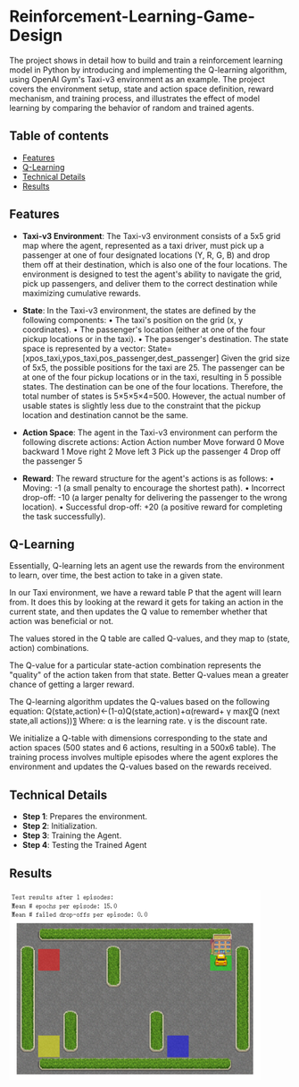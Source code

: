 # Reinforcement-Learning-Game-Design
The project shows in detail how to build and train a reinforcement learning model in Python by introducing and implementing the Q-learning algorithm, using OpenAI Gym's Taxi-v3 environment as an example. The project covers the environment setup, state and action space definition, reward mechanism, and training process, and illustrates the effect of model learning by comparing the behavior of random and trained agents.

## Table of contents
- [Features](#features)
- [Q-Learning](#Q-Learning)
- [Technical Details](#Technical-Details)
- [Results](#Results)

## Features
- **Taxi-v3 Environment**:
The Taxi-v3 environment consists of a 5x5 grid map where the agent, represented as a taxi driver, must pick up a passenger at one of four designated locations (Y, R, G, B) and drop them off at their destination, which is also one of the four locations. The environment is designed to test the agent's ability to navigate the grid, pick up passengers, and deliver them to the correct destination while maximizing cumulative rewards.

- **State**:
In the Taxi-v3 environment, the states are defined by the following components:
•	The taxi's position on the grid (x, y coordinates).
•	The passenger's location (either at one of the four pickup locations or in the taxi).
•	The passenger's destination.
The state space is represented by a vector: State=[xpos_taxi,ypos_taxi,pos_passenger,dest_passenger]
Given the grid size of 5x5, the possible positions for the taxi are 25. The passenger can be at one of the four pickup locations or in the taxi, resulting in 5 possible states. The destination can be one of the four locations. Therefore, the total number of states is 5×5×5×4=500. However, the actual number of usable states is slightly less due to the constraint that the pickup location and destination cannot be the same.

- **Action Space**:
The agent in the Taxi-v3 environment can perform the following discrete actions:
Action	Action number
Move forward	0
Move backward	1
Move right	2
Move left	3
Pick up the passenger	4
Drop off the passenger	5

- **Reward**:
The reward structure for the agent's actions is as follows:
•	Moving: -1 (a small penalty to encourage the shortest path).
•	Incorrect drop-off: -10 (a larger penalty for delivering the passenger to the wrong location).
•	Successful drop-off: +20 (a positive reward for completing the task successfully).

## Q-Learning
Essentially, Q-learning lets an agent use the rewards from the environment to learn, over time, the best action to take in a given state.

In our Taxi environment, we have a reward table P that the agent will learn from. It does this by looking at the reward it gets for taking an action in the current state, and then updates the Q value to remember whether that action was beneficial or not.

The values stored in the Q table are called Q-values, and they map to (state, action) combinations.

The Q-value for a particular state-action combination represents the "quality" of the action taken from that state. Better Q-values mean a greater chance of getting a larger reward.

The Q-learning algorithm updates the Q-values based on the following equation: 
Q(state,action)←(1-α)Q(state,action)+α(reward+ γ max⁡〖Q (next state,all actions))〗
Where:
	α is the learning rate.
	γ is the discount rate.
 
We initialize a Q-table with dimensions corresponding to the state and action spaces (500 states and 6 actions, resulting in a 500x6 table). The training process involves multiple episodes where the agent explores the environment and updates the Q-values based on the rewards received.

## Technical Details
- **Step 1**: Prepares the environment.
- **Step 2**: Initialization.
- **Step 3**: Training the Agent.
- **Step 4**: Testing the Trained Agent

## Results
![Screenshot of Output Video](Assignment/output.png)

